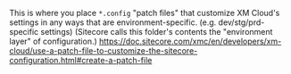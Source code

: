This is where you place `*.config` "patch files" that customize XM Cloud's settings in any ways that are environment-specific.
(e.g. dev/stg/prd-specific settings)
(Sitecore calls this folder's contents the "environment layer" of configuration.)
https://doc.sitecore.com/xmc/en/developers/xm-cloud/use-a-patch-file-to-customize-the-sitecore-configuration.html#create-a-patch-file